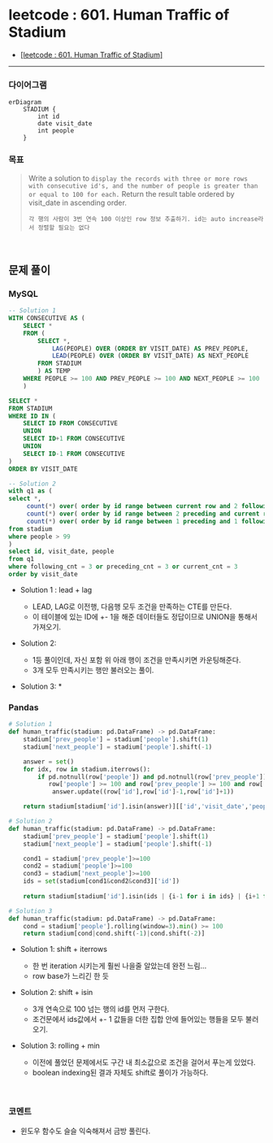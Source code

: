 # leetcode : 601. Human Traffic of Stadium

* [[leetcode : 601. Human Traffic of Stadium]](https://leetcode.com/problems/human-traffic-of-stadium/description/)

---

### **다이어그램**
```mermaid
erDiagram
    STADIUM {
        int id
        date visit_date
        int people
    }
```

### **목표**
> Write a solution to `display the records with three or more rows with consecutive id's, and the number of people is greater than or equal to 100 for each.`
> Return the result table ordered by visit_date in ascending order.
>
> `각 행의 사람이 3번 연속 100 이상인 row 정보 추출하기. id는 auto increase라서 정렬할 필요는 없다`

<br>

## 문제 풀이

### **MySQL**

```SQL
-- Solution 1
WITH CONSECUTIVE AS (
    SELECT *
    FROM (
        SELECT *,
            LAG(PEOPLE) OVER (ORDER BY VISIT_DATE) AS PREV_PEOPLE,
            LEAD(PEOPLE) OVER (ORDER BY VISIT_DATE) AS NEXT_PEOPLE
        FROM STADIUM
        ) AS TEMP
    WHERE PEOPLE >= 100 AND PREV_PEOPLE >= 100 AND NEXT_PEOPLE >= 100
    )

SELECT *
FROM STADIUM
WHERE ID IN (
    SELECT ID FROM CONSECUTIVE
    UNION
    SELECT ID+1 FROM CONSECUTIVE
    UNION
    SELECT ID-1 FROM CONSECUTIVE
)
ORDER BY VISIT_DATE

-- Solution 2
with q1 as (
select *, 
     count(*) over( order by id range between current row and 2 following ) following_cnt,
     count(*) over( order by id range between 2 preceding and current row ) preceding_cnt,
     count(*) over( order by id range between 1 preceding and 1 following ) current_cnt
from stadium
where people > 99
)
select id, visit_date, people
from q1
where following_cnt = 3 or preceding_cnt = 3 or current_cnt = 3
order by visit_date
```

* Solution 1 : lead + lag
  * LEAD, LAG로 이전행, 다음행 모두 조건을 만족하는 CTE를 만든다.
  * 이 테이블에 있는 ID에 +- 1을 해준 데이터들도 정답이므로 UNION을 통해서 가져오기.
  
* Solution 2:
  * 1등 풀이인데, 자신 포함 위 아래 행이 조건을 만족시키면 카운팅해준다.
  * 3개 모두 만족시키는 행만 불러오는 풀이.

* Solution 3:
  * 

### **Pandas**

```PYTHON
# Solution 1
def human_traffic(stadium: pd.DataFrame) -> pd.DataFrame:
    stadium['prev_people'] = stadium['people'].shift(1)
    stadium['next_people'] = stadium['people'].shift(-1)

    answer = set()
    for idx, row in stadium.iterrows():
        if pd.notnull(row['people']) and pd.notnull(row['prev_people']) and pd.notnull(row['next_people']) and \
           row['people'] >= 100 and row['prev_people'] >= 100 and row['next_people'] >= 100:
            answer.update((row['id'],row['id']-1,row['id']+1))

    return stadium[stadium['id'].isin(answer)][['id','visit_date','people']]

# Solution 2
def human_traffic(stadium: pd.DataFrame) -> pd.DataFrame:
    stadium['prev_people'] = stadium['people'].shift(1)
    stadium['next_people'] = stadium['people'].shift(-1)

    cond1 = stadium['prev_people']>=100
    cond2 = stadium['people']>=100
    cond3 = stadium['next_people']>=100
    ids = set(stadium[cond1&cond2&cond3]['id'])
    
    return stadium[stadium['id'].isin(ids | {i-1 for i in ids} | {i+1 for i in ids})][['id','visit_date','people']]

# Solution 3
def human_traffic(stadium: pd.DataFrame) -> pd.DataFrame:
    cond = stadium['people'].rolling(window=3).min() >= 100
    return stadium[cond|cond.shift(-1)|cond.shift(-2)]
```

* Solution 1: shift + iterrows
  * 한 번 iteration 시키는게 훨씬 나을줄 알았는데 완전 느림...
  * row base가 느리긴 한 듯

* Solution 2: shift + isin
  * 3개 연속으로 100 넘는 행의 id를 먼저 구한다.
  * 조건문에서 ids값에서 +- 1 값들을 더한 집합 안에 들어있는 행들을 모두 불러오기.
  
* Solution 3: rolling + min
  * 이전에 풀었던 문제에서도 구간 내 최소값으로 조건을 걸어서 푸는게 있었다.
  * boolean indexing된 결과 자체도 shift로 풀이가 가능하다.

<br>

### **코멘트**

* 윈도우 함수도 슬슬 익숙해져서 금방 풀린다.